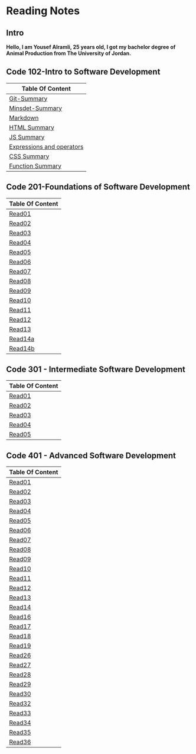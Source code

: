 # Reading Notes



## Intro

**Hello, I am Yousef Alramli, 25 years old, I got my bachelor degree of Animal Production from The University of Jordan.**  
## Code 102-Intro to Software Development
| Table Of Content  |  
| ------------- |   
| [Git-Summary](https://yousef-alramli.github.io/reading-notes/reading-notes102/read02)  |   
| [Minsdet-Summary](https://yousef-alramli.github.io/reading-notes/reading-notes102/read01Mindset-Summary) |   
| [Markdown](https://yousef-alramli.github.io/reading-notes/reading-notes102/read01) | 
|[HTML Summary](https://yousef-alramli.github.io/reading-notes/reading-notes102/read03)|  
|[JS Summary](https://yousef-alramli.github.io/reading-notes/reading-notes102/read04)|
|[Expressions and operators](https://yousef-alramli.github.io/reading-notes/reading-notes102/read05)|  
|[CSS Summary](https://yousef-alramli.github.io/reading-notes/reading-notes102/read06)|
|[Function Summary](https://yousef-alramli.github.io/reading-notes/reading-notes102/read07)|  

## Code 201-Foundations of Software Development

| Table Of Content  |
| ------------- | 
|[Read01](https://yousef-alramli.github.io/reading-notes/reading-notes201/Read01)|
|[Read02](https://yousef-alramli.github.io/reading-notes/reading-notes201/Read02)|
|[Read03](https://yousef-alramli.github.io/reading-notes/reading-notes201/Read03)|
|[Read04](https://yousef-alramli.github.io/reading-notes/reading-notes201/Read04)|
|[Read05](https://yousef-alramli.github.io/reading-notes/reading-notes201/Read05)|
|[Read06](https://yousef-alramli.github.io/reading-notes/reading-notes201/Read06)|
|[Read07](https://yousef-alramli.github.io/reading-notes/reading-notes201/Read07)|
|[Read08](https://yousef-alramli.github.io/reading-notes/reading-notes201/Read08)|
|[Read09](https://yousef-alramli.github.io/reading-notes/reading-notes201/Read09)|
|[Read10](https://yousef-alramli.github.io/reading-notes/reading-notes201/Read10)|
|[Read11](https://yousef-alramli.github.io/reading-notes/reading-notes201/Read11)|
|[Read12](https://yousef-alramli.github.io/reading-notes/reading-notes201/Read12)|
|[Read13](https://yousef-alramli.github.io/reading-notes/reading-notes201/Read13)|
|[Read14a](https://yousef-alramli.github.io/reading-notes/reading-notes201/Read14a)|
|[Read14b](https://yousef-alramli.github.io/reading-notes/reading-notes201/Read14b)|


## Code 301 - Intermediate Software Development

| Table Of Content  |
| ------------- |
|[Read01](https://yousef-alramli.github.io/reading-notes/reading-notes301/Read01)|
|[Read02](https://yousef-alramli.github.io/reading-notes/reading-notes301/Read02)|
|[Read03](https://yousef-alramli.github.io/reading-notes/reading-notes301/Read03)|
|[Read04](https://yousef-alramli.github.io/reading-notes/reading-notes301/Read04)|
|[Read05](https://yousef-alramli.github.io/reading-notes/reading-notes301/Read05)|
## Code 401 - Advanced Software Development
| Table Of Content  |
| ------------- |
|[Read01](https://yousef-alramli.github.io/reading-notes/reading-notes401/Read01)|
|[Read02](https://yousef-alramli.github.io/reading-notes/reading-notes401/Read02)|
|[Read03](https://yousef-alramli.github.io/reading-notes/reading-notes401/Read03)|
|[Read04](https://yousef-alramli.github.io/reading-notes/reading-notes401/Read04)|
|[Read05](https://yousef-alramli.github.io/reading-notes/reading-notes401/Read05)|
|[Read06](https://yousef-alramli.github.io/reading-notes/reading-notes401/Read06)|
|[Read07](https://yousef-alramli.github.io/reading-notes/reading-notes401/Read07)|
|[Read08](https://yousef-alramli.github.io/reading-notes/reading-notes401/Read08)|
|[Read09](https://yousef-alramli.github.io/reading-notes/reading-notes401/Read09)|
|[Read10](https://yousef-alramli.github.io/reading-notes/reading-notes401/Read10)|
|[Read11](https://yousef-alramli.github.io/reading-notes/reading-notes401/Read11)|
|[Read12](https://yousef-alramli.github.io/reading-notes/reading-notes401/Read12)|
|[Read13](https://yousef-alramli.github.io/reading-notes/reading-notes401/Read13)|
|[Read14](https://yousef-alramli.github.io/reading-notes/reading-notes401/Read14)|
|[Read16](https://yousef-alramli.github.io/reading-notes/reading-notes401/Read16)|
|[Read17](https://yousef-alramli.github.io/reading-notes/reading-notes401/Read17)|
|[Read18](https://yousef-alramli.github.io/reading-notes/reading-notes401/Read18)|
|[Read19](https://yousef-alramli.github.io/reading-notes/reading-notes401/Read19)|
|[Read26](https://yousef-alramli.github.io/reading-notes/reading-notes401/Read26)|
|[Read27](https://yousef-alramli.github.io/reading-notes/reading-notes401/Read27)|
|[Read28](https://yousef-alramli.github.io/reading-notes/reading-notes401/Read28)|
|[Read29](https://yousef-alramli.github.io/reading-notes/reading-notes401/Read29)|
|[Read30](https://yousef-alramli.github.io/reading-notes/reading-notes401/Read30)|
|[Read32](https://yousef-alramli.github.io/reading-notes/reading-notes401/Read32)|
|[Read33](https://yousef-alramli.github.io/reading-notes/reading-notes401/Read33)|
|[Read34](https://yousef-alramli.github.io/reading-notes/reading-notes401/Read34)|
|[Read35](https://yousef-alramli.github.io/reading-notes/reading-notes401/Read35)|
|[Read36](https://yousef-alramli.github.io/reading-notes/reading-notes401/Read36)|